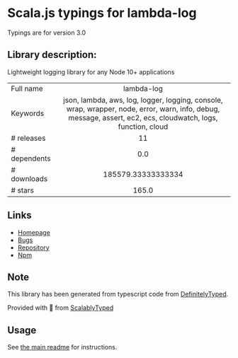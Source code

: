 
# Scala.js typings for lambda-log

Typings are for version 3.0

## Library description:
Lightweight logging library for any Node 10+ applications

|                    |                 |
| ------------------ | :-------------: |
| Full name          | lambda-log |
| Keywords           | json, lambda, aws, log, logger, logging, console, wrap, wrapper, node, error, warn, info, debug, message, assert, ec2, ecs, cloudwatch, logs, function, cloud |
| # releases         | 11 |
| # dependents       | 0.0 |
| # downloads        | 185579.33333333334 |
| # stars            | 165.0 |

## Links
- [Homepage](https://lambdalog.dev)
- [Bugs](https://github.com/KyleRoss/node-lambda-log/issues)
- [Repository](https://github.com/KyleRoss/node-lambda-log)
- [Npm](https://www.npmjs.com/package/lambda-log)
    


## Note
This library has been generated from typescript code from [DefinitelyTyped](https://definitelytyped.org).

Provided with :purple_heart: from [ScalablyTyped](https://github.com/oyvindberg/ScalablyTyped)

## Usage
See [the main readme](../../readme.md) for instructions.


